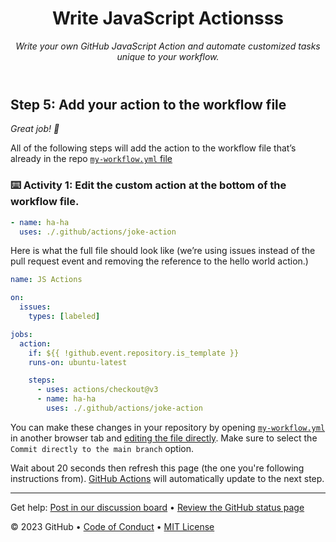 <header>

<!--
  <<< Author notes: Course header >>>
  Include a 1280×640 image, course name in sentence case, and a concise description in emphasis.
  In your repository settings: enable template repository, add your 1280×640 social image, auto delete head branches.
  Next to "About", add description & tags; disable releases, packages, & environments.
  Add your open source license, GitHub uses MIT license.
-->

# Write JavaScript Actionsss

_Write your own GitHub JavaScript Action and automate customized tasks unique to your workflow._

</header>

<!--
  <<< Author notes: Step 5 >>>
  Start this step by acknowledging the previous step.
  Define terms and link to docs.github.com.
-->

## Step 5: Add your action to the workflow file

_Great job! :tada:_

All of the following steps will add the action to the workflow file that’s already in the repo [`my-workflow.yml` file](/.github/workflows/my-workflow.yml)

### :keyboard: Activity 1: Edit the custom action at the bottom of the workflow file.

```yaml
- name: ha-ha
  uses: ./.github/actions/joke-action
```

Here is what the full file should look like (we’re using issues instead of the pull request event and removing the reference to the hello world action.)

```yaml
name: JS Actions

on:
  issues:
    types: [labeled]

jobs:
  action:
    if: ${{ !github.event.repository.is_template }}
    runs-on: ubuntu-latest

    steps:
      - uses: actions/checkout@v3
      - name: ha-ha
        uses: ./.github/actions/joke-action
```

You can make these changes in your repository by opening [`my-workflow.yml`](/.github/workflows/my-workflow.yml) in another browser tab and [editing the file directly](https://docs.github.com/en/repositories/working-with-files/managing-files/editing-files). Make sure to select the `Commit directly to the main branch` option.

Wait about 20 seconds then refresh this page (the one you're following instructions from). [GitHub Actions](https://docs.github.com/en/actions) will automatically update to the next step.

<footer>

---

Get help: [Post in our discussion board](https://github.com/orgs/skills/discussions/categories/write-javascript-actions) &bull; [Review the GitHub status page](https://www.githubstatus.com/)

&copy; 2023 GitHub &bull; [Code of Conduct](https://www.contributor-covenant.org/version/2/1/code_of_conduct/code_of_conduct.md) &bull; [MIT License](https://gh.io/mit)

</footer>
